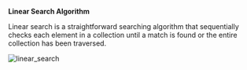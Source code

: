 **Linear Search Algorithm**

Linear search is a straightforward searching algorithm that sequentially checks each element in a collection until a match is found or the entire collection has been traversed.

![linear_search](https://github.com/warundev/DSA--JAVA/assets/120333797/32d01951-17b5-48dd-a981-37c10b7c9d21)
